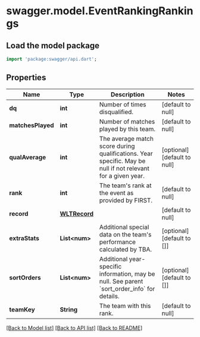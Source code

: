 # swagger.model.EventRankingRankings

## Load the model package
```dart
import 'package:swagger/api.dart';
```

## Properties
Name | Type | Description | Notes
------------ | ------------- | ------------- | -------------
**dq** | **int** | Number of times disqualified. | [default to null]
**matchesPlayed** | **int** | Number of matches played by this team. | [default to null]
**qualAverage** | **int** | The average match score during qualifications. Year specific. May be null if not relevant for a given year. | [optional] [default to null]
**rank** | **int** | The team&#39;s rank at the event as provided by FIRST. | [default to null]
**record** | [**WLTRecord**](WLTRecord.md) |  | [default to null]
**extraStats** | **List&lt;num&gt;** | Additional special data on the team&#39;s performance calculated by TBA. | [optional] [default to []]
**sortOrders** | **List&lt;num&gt;** | Additional year-specific information, may be null. See parent &#x60;sort_order_info&#x60; for details. | [optional] [default to []]
**teamKey** | **String** | The team with this rank. | [default to null]

[[Back to Model list]](../README.md#documentation-for-models) [[Back to API list]](../README.md#documentation-for-api-endpoints) [[Back to README]](../README.md)


